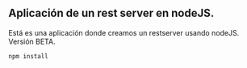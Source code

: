 ## Aplicación de un rest server en nodeJS.

Está es una aplicación donde creamos un restserver usando nodeJS. Versión BETA.

```npm install```